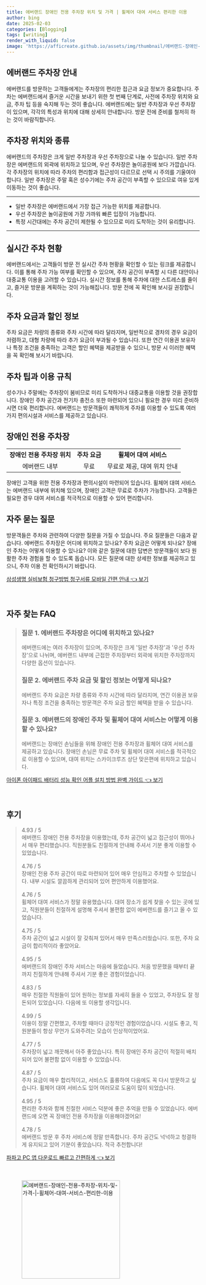 ```yaml
---
title: 에버랜드 장애인 전용 주차장 위치 및 가격 | 휠체어 대여 서비스 편리한 이용
author: bing
date: 2025-02-03
categories: [Blogging]
tags: [writing]
render_with_liquid: false
image: 'https://afficreate.github.io/assets/img/thumbnail/에버랜드-장애인-전용-주차장-위치-및-가격-|-휠체어-대여-서비스-편리한-이용.webp'
---
```



<h2 id='에버랜드_주차장_안내'>에버랜드 주차장 안내</h2>

<p>에버랜드를 방문하는 고객들에게는 주차장의 편리한 접근과 요금 정보가 중요합니다. 주차는 에버랜드에서 즐거운 시간을 보내기 위한 첫 번째 단계로, 사전에 주차장 위치와 요금, 주차 팁 등을 숙지해 두는 것이 좋습니다. 에버랜드에는 일반 주차장과 우선 주차장이 있으며, 각각의 특성과 위치에 대해 상세히 안내합니다. 방문 전에 준비를 철저히 하는 것이 바람직합니다.</p>

<h2 id='주차장_위치와_종류'>주차장 위치와 종류</h2>

<p>에버랜드의 주차장은 크게 일반 주차장과 우선 주차장으로 나눌 수 있습니다. 일반 주차장은 에버랜드의 외곽에 위치하고 있으며, 우선 주차장은 놀이공원에 보다 가깝습니다. 각 주차장의 위치에 따라 주차의 편리함과 접근성이 다르므로 선택 시 주의를 기울여야 합니다. 일반 주차장은 주말 혹은 성수기에는 주차 공간이 부족할 수 있으므로 여유 있게 이동하는 것이 좋습니다.</p>

<hr />

<ul>
    <li>일반 주차장은 에버랜드에서 가장 접근 가능한 위치를 제공합니다.</li>
    <li>우선 주차장은 놀이공원에 가장 가까워 빠른 입장이 가능합니다.</li>
    <li>특정 시간대에는 주차 공간이 제한될 수 있으므로 미리 도착하는 것이 유리합니다.</li>
</ul>

<hr />

<h2 id='실시간_주차_현황'>실시간 주차 현황</h2>

<p>에버랜드에서는 고객들이 방문 전 실시간 주차 현황을 확인할 수 있는 링크를 제공합니다. 이를 통해 주차 가능 여부를 확인할 수 있으며, 주차 공간이 부족할 시 다른 대안이나 대중교통 이용을 고려할 수 있습니다. 실시간 정보를 통해 주차에 대한 스트레스를 줄이고, 즐거운 방문을 계획하는 것이 가능해집니다. 방문 전에 꼭 확인해 보시길 권장합니다.</p>

<h2 id='주차_요금과_할인정보'>주차 요금과 할인 정보</h2>

<p>주차 요금은 차량의 종류와 주차 시간에 따라 달라지며, 일반적으로 경차의 경우 요금이 저렴하고, 대형 차량에 따라 추가 요금이 부과될 수 있습니다. 또한 연간 이용권 보유자나 특정 조건을 충족하는 고객은 할인 혜택을 제공받을 수 있으니, 방문 시 이러한 혜택을 꼭 확인해 보시기 바랍니다.</p>

<h2 id='주차_팁과_이용_규칙'>주차 팁과 이용 규칙</h2>

<p>성수기나 주말에는 주차장이 붐비므로 미리 도착하거나 대중교통을 이용할 것을 권장합니다. 장애인 주차 공간과 전기차 충전소 또한 마련되어 있으니 필요한 경우 미리 준비하시면 더욱 편리합니다. 에버랜드는 방문객들이 쾌적하게 주차를 이용할 수 있도록 여러 가지 편의시설과 서비스를 제공하고 있습니다.</p>

<h2 id='장애인_전용_주차장'>장애인 전용 주차장</h2>

<table>
    <tr>
        <td style="text-align: center; height: 17px;"><b>장애인 전용 주차장 위치</b></td>
        <td style="text-align: center; height: 17px;"><b>주차 요금</b></td>
        <td style="text-align: center; height: 17px;"><b>휠체어 대여 서비스</b></td>
    </tr>
    <tr>
        <td style="text-align: center; height: 17px;">에버랜드 내부</td>
        <td style="text-align: center; height: 17px;">무료</td>
        <td style="text-align: center; height: 17px;">무료로 제공, 대여 위치 안내</td>
    </tr>
</table>

<p>장애인 고객을 위한 전용 주차장과 편의시설이 마련되어 있습니다. 휠체어 대여 서비스는 에버랜드 내부에 위치해 있으며, 장애인 고객은 무료로 주차가 가능합니다. 고객들은 필요한 경우 대여 서비스를 적극적으로 이용할 수 있어 편리합니다.</p>

<h2 id='자주_묻는_질문'>자주 묻는 질문</h2>

<p>방문객들은 주차와 관련하여 다양한 질문을 가질 수 있습니다. 주요 질문들은 다음과 같습니다. 에버랜드 주차장은 어디에 위치하고 있나요? 주차 요금은 어떻게 되나요? 장애인 주차는 어떻게 이용할 수 있나요? 이와 같은 질문에 대한 답변은 방문객들이 보다 원활한 주차 경험을 할 수 있도록 돕습니다. 모든 질문에 대한 상세한 정보를 제공하고 있으니, 주차 이용 전 확인하시기 바랍니다.</p>


<p><a class="click-button" title="삼성생명 실비보험 청구방법 청구서류 모바일 간편 안내" href="https://afficreate.github.io/posts/%EC%82%BC%EC%84%B1%EC%83%9D%EB%AA%85-%EC%8B%A4%EB%B9%84%EB%B3%B4%ED%97%98-%EC%B2%AD%EA%B5%AC%EB%B0%A9%EB%B2%95-%EC%B2%AD%EA%B5%AC%EC%84%9C%EB%A5%98-%EB%AA%A8%EB%B0%94%EC%9D%BC-%EA%B0%84%ED%8E%B8-%EC%95%88%EB%82%B4/" rel="dofollow">삼성생명 실비보험 청구방법 청구서류 모바일 간편 안내 👈 보기</a></p><br>
<h2 id='자주_찾는_FAQ'>자주 찾는 FAQ</h2>
<div itemscope="" itemtype="https://schema.org/FAQPage"> 
<blockquote> 
<div itemscope="" itemprop="mainEntity" itemtype="https://schema.org/Question"> 
<h3 itemprop="name">질문 1. 에버랜드 주차장은 어디에 위치하고 있나요?</h3> 
<div itemscope="" itemprop="acceptedAnswer" itemtype="https://schema.org/Answer"> 
<span itemprop="text"> 
<p>에버랜드에는 여러 주차장이 있으며, 주차장은 크게 '일반 주차장'과 '우선 주차장'으로 나뉘며, 에버랜드 내부에 근접한 주차장부터 외곽에 위치한 주차장까지 다양한 옵션이 있습니다.</p> 
</span> 
</div> 
</div> 

<div itemscope="" itemprop="mainEntity" itemtype="https://schema.org/Question"> 
<h3 itemprop="name">질문 2. 에버랜드 주차 요금 및 할인 정보는 어떻게 되나요?</h3> 
<div itemscope="" itemprop="acceptedAnswer" itemtype="https://schema.org/Answer"> 
<span itemprop="text"> 
<p>에버랜드 주차 요금은 차량 종류와 주차 시간에 따라 달라지며, 연간 이용권 보유자나 특정 조건을 충족하는 방문객은 주차 요금 할인 혜택을 받을 수 있습니다.</p> 
</span> 
</div> 
</div> 

<div itemscope="" itemprop="mainEntity" itemtype="https://schema.org/Question"> 
<h3 itemprop="name">질문 3. 에버랜드의 장애인 주차 및 휠체어 대여 서비스는 어떻게 이용할 수 있나요?</h3> 
<div itemscope="" itemprop="acceptedAnswer" itemtype="https://schema.org/Answer"> 
<span itemprop="text"> 
<p>에버랜드는 장애인 손님들을 위해 장애인 전용 주차장과 휠체어 대여 서비스를 제공하고 있습니다. 장애인 손님은 무료 주차 및 휠체어 대여 서비스를 적극적으로 이용할 수 있으며, 대여 위치는 스카이크루즈 상단 맞은편에 위치하고 있습니다.</p> 
</span> 
</div> 
</div> 

</blockquote> 
</div>
<p><a class="click-button" title="아이폰 아이패드 배터리 성능 확인 어플 설치 방법 완벽 가이드" href="https://afficreate.github.io/posts/%EC%95%84%EC%9D%B4%ED%8F%B0-%EC%95%84%EC%9D%B4%ED%8C%A8%EB%93%9C-%EB%B0%B0%ED%84%B0%EB%A6%AC-%EC%84%B1%EB%8A%A5-%ED%99%95%EC%9D%B8-%EC%96%B4%ED%94%8C-%EC%84%A4%EC%B9%98-%EB%B0%A9%EB%B2%95-%EC%99%84%EB%B2%BD-%EA%B0%80%EC%9D%B4%EB%93%9C/" rel="dofollow">아이폰 아이패드 배터리 성능 확인 어플 설치 방법 완벽 가이드 👈 보기</a></p><br>
<h2 id='후기'>후기</h2>
<div itemscope itemtype="https://schema.org/Product">
  <blockquote>
  <div itemprop="review" itemscope itemtype="https://schema.org/Review">
      <div itemprop="reviewRating" itemscope itemtype="https://schema.org/Rating"> <span itemprop="ratingValue">4.93</span> / <span itemprop="bestRating">5</span> </div>
      <span itemprop="reviewBody">에버랜드 장애인 전용 주차장을 이용했는데, 주차 공간이 넓고 접근성이 뛰어나서 매우 편리했습니다. 직원분들도 친절하게 안내해 주셔서 기분 좋게 이용할 수 있었습니다.</span>
  </div>
  <br>
  <div itemprop="review" itemscope itemtype="https://schema.org/Review">
      <div itemprop="reviewRating" itemscope itemtype="https://schema.org/Rating"> <span itemprop="ratingValue">4.76</span> / <span itemprop="bestRating">5</span> </div>
      <span itemprop="reviewBody">장애인 전용 주차 공간이 따로 마련되어 있어 매우 안심하고 주차할 수 있었습니다. 내부 시설도 깔끔하게 관리되어 있어 편안하게 이용했어요.</span>
  </div>
  <br>
  <div itemprop="review" itemscope itemtype="https://schema.org/Review">
      <div itemprop="reviewRating" itemscope itemtype="https://schema.org/Rating"> <span itemprop="ratingValue">4.76</span> / <span itemprop="bestRating">5</span> </div>
      <span itemprop="reviewBody">휠체어 대여 서비스가 정말 유용했습니다. 대여 장소가 쉽게 찾을 수 있는 곳에 있고, 직원분들이 친절하게 설명해 주셔서 불편함 없이 에버랜드를 즐기고 올 수 있었습니다.</span>
  </div>
  <br>
  <div itemprop="review" itemscope itemtype="https://schema.org/Review">
      <div itemprop="reviewRating" itemscope itemtype="https://schema.org/Rating"> <span itemprop="ratingValue">4.75</span> / <span itemprop="bestRating">5</span> </div>
      <span itemprop="reviewBody">주차 공간이 넓고 시설이 잘 갖춰져 있어서 매우 만족스러웠습니다. 또한, 주차 요금이 합리적이라 좋았어요.</span>
  </div>
  <br>
  <div itemprop="review" itemscope itemtype="https://schema.org/Review">
      <div itemprop="reviewRating" itemscope itemtype="https://schema.org/Rating"> <span itemprop="ratingValue">4.95</span> / <span itemprop="bestRating">5</span> </div>
      <span itemprop="reviewBody">에버랜드의 장애인 주차 서비스는 마음에 들었습니다. 처음 방문했을 때부터 끝까지 친절하게 안내해 주셔서 기분 좋은 경험이었습니다.</span>
  </div>
  <br>
  <div itemprop="review" itemscope itemtype="https://schema.org/Review">
      <div itemprop="reviewRating" itemscope itemtype="https://schema.org/Rating"> <span itemprop="ratingValue">4.83</span> / <span itemprop="bestRating">5</span> </div>
      <span itemprop="reviewBody">매우 친절한 직원들이 있어 원하는 정보를 자세히 들을 수 있었고, 주차장도 잘 정돈되어 있었습니다. 다음에 또 이용할 생각입니다.</span>
  </div>
  <br>
  <div itemprop="review" itemscope itemtype="https://schema.org/Review">
      <div itemprop="reviewRating" itemscope itemtype="https://schema.org/Rating"> <span itemprop="ratingValue">4.99</span> / <span itemprop="bestRating">5</span> </div>
      <span itemprop="reviewBody">이용이 정말 간편했고, 주차할 때마다 긍정적인 경험이었습니다. 시설도 좋고, 직원분들이 항상 무언가 도와주려는 모습이 인상적이었어요.</span>
  </div>
  <br>
  <div itemprop="review" itemscope itemtype="https://schema.org/Review">
      <div itemprop="reviewRating" itemscope itemtype="https://schema.org/Rating"> <span itemprop="ratingValue">4.77</span> / <span itemprop="bestRating">5</span> </div>
      <span itemprop="reviewBody">주차장이 넓고 깨끗해서 아주 좋았습니다. 특히 장애인 주차 공간이 적절히 배치되어 있어 불편함 없이 이용할 수 있었습니다.</span>
  </div>
  <br>
  <div itemprop="review" itemscope itemtype="https://schema.org/Review">
      <div itemprop="reviewRating" itemscope itemtype="https://schema.org/Rating"> <span itemprop="ratingValue">4.87</span> / <span itemprop="bestRating">5</span> </div>
      <span itemprop="reviewBody">주차 요금이 매우 합리적이고, 서비스도 훌륭하여 다음에도 꼭 다시 방문하고 싶습니다. 휠체어 대여 서비스도 있어 여러모로 도움이 많이 되었습니다.</span>
  </div>
  <br>
  <div itemprop="review" itemscope itemtype="https://schema.org/Review">
      <div itemprop="reviewRating" itemscope itemtype="https://schema.org/Rating"> <span itemprop="ratingValue">4.95</span> / <span itemprop="bestRating">5</span> </div>
      <span itemprop="reviewBody">편리한 주차와 함께 친절한 서비스 덕분에 좋은 추억을 만들 수 있었습니다. 에버랜드에 오면 꼭 장애인 전용 주차장을 이용해야겠어요!</span>
  </div>
  <br>
  <div itemprop="review" itemscope itemtype="https://schema.org/Review">
      <div itemprop="reviewRating" itemscope itemtype="https://schema.org/Rating"> <span itemprop="ratingValue">4.78</span> / <span itemprop="bestRating">5</span> </div>
      <span itemprop="reviewBody">에버랜드 방문 후 주차 서비스에 정말 만족합니다. 주차 공간도 넉넉하고 청결하게 유지되고 있어 기분이 좋았습니다. 적극 추천합니다!</span>
  </div>
  </blockquote>
</div>
<p><a class="click-button" title="파파고 PC 앱 다운로드 빠르고 간편하게" href="https://afficreate.github.io/posts/%ED%8C%8C%ED%8C%8C%EA%B3%A0-PC-%EC%95%B1-%EB%8B%A4%EC%9A%B4%EB%A1%9C%EB%93%9C-%EB%B9%A0%EB%A5%B4%EA%B3%A0-%EA%B0%84%ED%8E%B8%ED%95%98%EA%B2%8C/" rel="dofollow">파파고 PC 앱 다운로드 빠르고 간편하게 👈 보기</a></p><br>
<figure class="image"><img src="https://afficreate.github.io/assets/img/thumbnail/에버랜드-장애인-전용-주차장-위치-및-가격-|-휠체어-대여-서비스-편리한-이용.webp" alt="에버랜드-장애인-전용-주차장-위치-및-가격-|-휠체어-대여-서비스-편리한-이용" width="256" height="256"></figure>